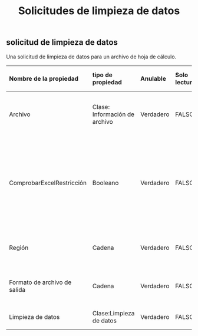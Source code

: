 ﻿---
title: Solicitudes de limpieza de datos
second_title: Aspose.Cells Cloud Documen
type: docs
url: /es/specification/model/datacleansingrequest/
description: "Aspose.Cells Especificación del modelo de nube: DataCleansingRequest. Maneje sin esfuerzo Excel y otros documentos de hoja de cálculo con funciones como abrir, generar, editar, dividir, fusionar, comparar y convertir."
weight: 50
---
## **solicitud de limpieza de datos**

 Una solicitud de limpieza de datos para un archivo de hoja de cálculo.

| Nombre de la propiedad| tipo de propiedad| Anulable| Solo lectura| Valor por defecto| Descripción|
|:- |:- |:- |:- |:- |:- |
| Archivo| Clase: Información de archivo| Verdadero| FALSO|| Archivos de hojas de cálculo que requieren limpieza de datos.|
| ComprobarExcelRestricción| Booleano| Verdadero| FALSO|| Si se verifica la restricción del archivo de hoja de cálculo cuando el usuario modifica los objetos relacionados con las celdas.|
| Región| Cadena| Verdadero| FALSO|| La configuración regional para el libro de trabajo.|
| Formato de archivo de salida| Cadena| Verdadero| FALSO||finalizar la limpieza de datos, outfile`s file format. `|
| Limpieza de datos| Clase:Limpieza de datos| Verdadero| FALSO|| Contenido de limpieza de datos|

